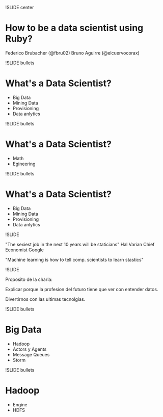 !SLIDE center

# How to be a data scientist using Ruby?

Federico Brubacher (@fbru02)
Bruno Aguirre  (@elcuervocorax)

!SLIDE bullets

# What's a Data Scientist?

* Big Data
* Mining Data
* Provisioning
* Data anlytics

!SLIDE bullets

# What's a Data Scientist?

* Math
* Egineering

!SLIDE bullets

# What's a Data Scientist?

* Big Data
* Mining Data
* Provisioning
* Data anlytics


!SLIDE

"The sexiest job in the next 10 years will be staticians"
Hal Varian Chief Economist Google

"Machine learning is how to tell comp. scientists to learn stastics"

!SLIDE

Proposito de la charla:

Explicar porque la profesion del futuro tiene que ver con entender
datos.

Divertirnos con las ultimas tecnolgias.

!SLIDE bullets

# Big Data

* Hadoop
* Actors y Agents
* Message Queues
* Storm

!SLIDE bullets

# Hadoop

* Engine
* HDFS
